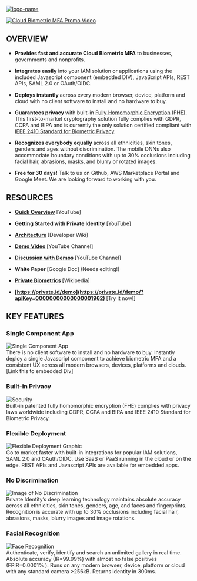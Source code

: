 [![logo-name](https://github.com/openinfer/PrivateIdentity/blob/master/images/CBMFA%20White%20Space%20on%20Right.png)](https://www.private.id/)

[![Cloud Biometric MFA Promo Video](https://github.com/openinfer/PrivateIdentity/blob/master/images/CBMFA%20Overview%20Video%20Img3.png)](https://www.youtube.com/watch?v=G33UR87I81E&feature=youtu.be "Short Video Introduction")

## OVERVIEW
* <b>Provides fast and accurate Cloud Biometric MFA</b> to businesses, governments and nonprofits.

* <b>Integrates easily</b> into your IAM solution or applications using the included Javascript component (embedded DIV), JavaScript APIs, REST APIs, SAML 2.0 or OAuth/OIDC.

* <b>Deploys instantly </b>across every modern browser, device, platform and cloud with no client software to install and no hardware to buy.

* <b>Guarantees privacy </b>with built-in [Fully Homomorphic Encryption](https://en.wikipedia.org/wiki/Private_biometrics) (FHE). This first-to-market cryptography solution fully complies with GDPR, CCPA and BIPA and is currently the only solution certified compliant with [IEEE 2410 Standard for Biometric Privacy](https://github.com/openinfer/PrivateIdentity/wiki/IEEE-2410-STANDARD-FOR-BIOMETRIC-PRIVACY-%5BDRAFT%5D).

* <b>Recognizes everybody equally </b>across all ethnicities, skin tones, genders and ages without discrimination. The mobile DNNs also accommodate boundary conditions with up to 30% occlusions including facial hair, abrasions, masks, and blurry or rotated images.

* <b>Free for 30 days!</b> Talk to us on Github, AWS Marketplace Portal and Google Meet. We are looking forward to working with you.

## RESOURCES

* <b>[Quick Overview](https://youtu.be/G33UR87I81E)</b> [YouTube] 

* <b>Getting Started with Private Identity</b> [YouTube]

* <b>[Architecture](https://github.com/openinfer/PrivateIdentity/wiki#basic-architecture) </b>[Developer Wiki]

* <b>[Demo Video](https://youtu.be/6x0b5FckhIA) </b>[YouTube Channel]

* <b>[Discussion with Demos](https://youtu.be/Zn-pNJ0svJg) </b>[YouTube Channel]

* <b>White Paper </b> [Google Doc]  (Needs editing!)

* <b>[Private Biometrics](https://en.wikipedia.org/wiki/Private_biometrics) </b>[Wikipedia]

* <b>[https://private.id/demo](https://private.id/demo/?apiKey=00000000000000001962) </b> [Try it now!]

## KEY FEATURES
### Single Component App
![Single Component App](https://github.com/openinfer/PrivateIdentity/blob/master/images/tensorflow.png)<br>
There is no client software to install and no hardware to buy. Instantly deploy a single Javascript component to achieve biometric MFA and a consistent UX across all modern browsers, devices, platforms and clouds. [Link this to embedded Div]

### Built-in Privacy
![Security](https://github.com/openinfer/PrivateIdentity/blob/master/images/illustration-data-security-system-isometric-3d-illustration_100333-68.jpg)<br>
Built-in patented fully homomorphic encryption (FHE) complies with privacy laws worldwide including GDPR, CCPA and BIPA and IEEE 2410 Standard for Biometric Privacy.

### Flexible Deployment
![Flexible Deployment Graphic](https://github.com/openinfer/PrivateIdentity/blob/master/images/18907.jpg)<br>
Go to market faster with built-in integrations for popular IAM solutions, SAML 2.0 and OAuth/OIDC. Use SaaS or PaaS running in the cloud or on the edge. REST APIs and Javascript APIs are available for embedded apps.

### No Discrimination
![Image of No Discrimination](https://github.com/openinfer/PrivateIdentity/blob/master/images/image%20no%20descrimination.JPG)<br>
Private Identity’s deep learning technology maintains absolute accuracy across all ethnicities, skin tones, genders, age, and faces and fingerprints. Recognition is accurate with up to 30% occlusions including facial hair, abrasions, masks, blurry images and image rotations. 

### Facial Recognition 
![Face Recognition ](https://github.com/openinfer/PrivateIdentity/blob/master/images/facial-recognition-img2.jpg)<br>
Authenticate, verify, identify and search an unlimited gallery in real time. Absolute accuracy (IR=99.99%) with almost no false positives (FPIR=0.0001% ). Runs on any modern browser, device, platform or cloud with any standard camera >256kB. Returns identity in 300ms.


